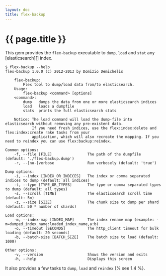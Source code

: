 ```yaml
---
layout: doc
title: flex-backup
---
```


# {{ page.title }}

This gem provides the `flex-backup` executable  to `dump`, `load` and `stat` any [elasticsearch][] index.

    $ flex-backup --help
    flex-backup 1.0.0 (c) 2012-2013 by Domizio Demichelis

        flex-backup:
            Flex tool to dump/load data from/to elasticsearch.
        Usage:
            flex-backup <command> [options]
        <command>:
            dump   dumps the data from one or more elasticsearch indices
            load   loads a dumpfile
            stats  prints the full elasticsearch stats

        Notice: The load command will load the dump-file into elasticsearch without removing any pre-existent data.
                If you need fresh indices, use the flex:index:delete and flex:index:create rake tasks from your
                application, which will also recreate the mapping. If you need to reindex you can use flex:backup:reindex.

    Common options:
        -f, --file [FILE]                The path of the dumpfile (default: './flex-backup.dump')
        -r, --[no-]verbose               Run verbosely (default: 'true')

    Dump options:
        -i, --index [INDEX_OR_INDICES]   The index or comma separated indices to dump (default: all indices)
        -t, --type [TYPE_OR_TYPES]       The type or comma separated types to dump (default: all types)
        -s, --scroll [TIME]              The elasticsearch scroll time (default: 5m)
        -z, --size [SIZE]                The chunk size to dump per shard (default: 50 * number of shards)

    Load options:
        -m, --index-map [INDEX_MAP]      The index rename map (example: -m=dumped_index_name:loaded_index_name,a:b)
        -o, --timeout [SECONDS]          The http_client timeout for bulk loading (default: 20 seconds)
        -b, --batch-size [BATCH_SIZE]    The batch size to load (default: 1000)

    Other options:
        -v, --version                    Shows the version and exits
        -h, --help                       Displays this screen

It also provides a few tasks to `dump`, `load` and `reindex` {% see 1.4 %}.
